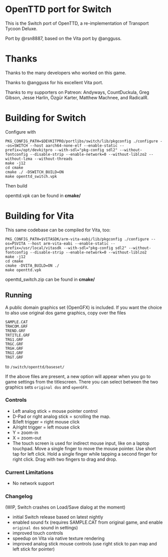 # OpenTTD port for Switch

This is the Switch port of OpenTTD, a re-implementation of Transport Tycoon Deluxe.

Port by @rsn8887, based on the Vita port by @angguss.

# Thanks

Thanks to the many developers who worked on this game.

Thanks to @angguss for his excellent Vita port.

Thanks to my supporters on Patreon: Andyways, CountDuckula, Greg Gibson, Jesse Harlin, Özgür Karter, Matthew Machnee, and RadicalR.

# Building for Switch

Configure with

```
PKG_CONFIG_PATH=$DEVKITPRO/portlibs/switch/lib/pkgconfig ./configure --os=SWITCH --host aarch64-none-elf --enable-static --prefix=/opt/devkitpro --with-sdl="pkg-config sdl2" --without-fontconfig --disable-strip --enable-network=0 --without-liblzo2 --without-lzma --without-threads
make -j12
cd cmake
cmake ./ -DSWITCH_BUILD=ON
make openttd_switch.vpk
```

Then build


openttd.vpk can be found in __cmake/__

# Building for Vita

This same codebase can be compiled for Vita, too:

```
PKG_CONFIG_PATH=$VITASDK/arm-vita-eabi/lib/pkgconfig ./configure --os=PSVITA --host arm-vita-eabi --enable-static --prefix=/usr/local/vitasdk --with-sdl="pkg-config sdl2" --without-fontconfig --disable-strip --enable-network=0 --without-liblzo2
make -j12
cd cmake
cmake -DVITA_BUILD=ON ./
make openttd.vpk
```

openttd_switch.zip can be found in __cmake/__

## Running

A public domain graphics set (OpenGFX) is included. If you want the choice to also use original dos game graphics, copy over the files 
```
SAMPLE.CAT 
TRHCOM.GRF
TREND.GRF
TRTITLE.GRF
TRG1.GRF
TRGC.GRF
TRGH.GRF
TRGI.GRF
TRGT.GRF  
```
to `/switch/openttd/baseset/`

If the above files are present, a new option will appear when you go to game settings from the titlescreen. There you can select between the two graphics sets `original dos` and `openGFX`.

### Controls

 - Left analog stick = mouse pointer control 
 - D-Pad or right analog stick = scrolling the map. 
 - B/left trigger = right mouse click 
 - A/right trigger = left mouse click 
 - Y = zoom-in 
 - X = zoom-out 
 - The touch screen is used for indirect mouse input, like on a laptop touchpad. Move a single finger to move the mouse pointer. Use short tap for left click. Hold a single finger while tapping a second finger for right click. Drag with two fingers to drag and drop. 

### Current Limitations

 - No network support

### Changelog

(WIP, Switch crashes on Load/Save dialog at the moment)

- initial Switch release based on latest nightly
- enabled sound fx (requires SAMPLE.CAT from original game, and enable `original dos` sound in settings)
- improved touch controls
- speedup on Vita via native texture rendering
- improved analog stick mouse controls (use right stick to pan map and left stick for pointer)